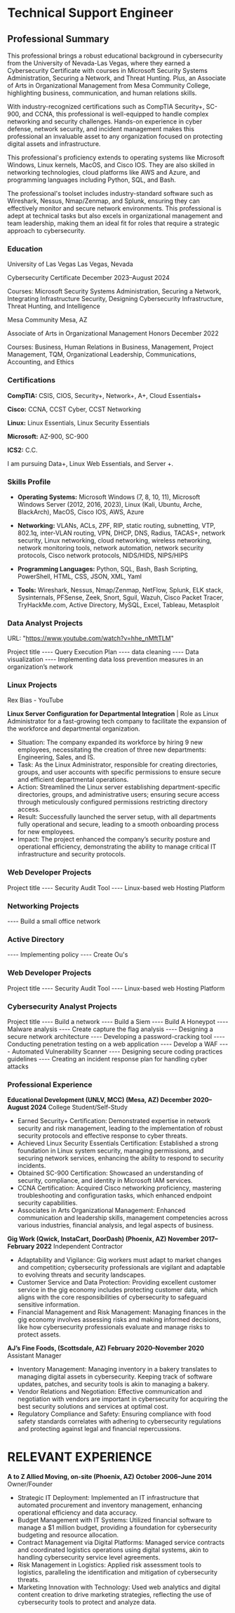 # Technical Support Engineer

## Professional Summary

This professional brings a robust educational background in cybersecurity from the University of Nevada-Las Vegas, where they earned a Cybersecurity Certificate with courses in Microsoft Security Systems Administration, Securing a Network, and Threat Hunting. Plus, an Associate of Arts in Organizational Management from Mesa Community College, highlighting business, communication, and human relations skills.

With industry-recognized certifications such as CompTIA Security+, SC-900, and CCNA, this professional is well-equipped to handle complex networking and security challenges. Hands-on experience in cyber defense, network security, and incident management makes this professional an invaluable asset to any organization focused on protecting digital assets and infrastructure.

This professional's proficiency extends to operating systems like Microsoft Windows, Linux kernels, MacOS, and Cisco IOS. They are also skilled in networking technologies, cloud platforms like AWS and Azure, and programming languages including Python, SQL, and Bash.

The professional's toolset includes industry-standard software such as Wireshark, Nessus, Nmap/Zenmap, and Splunk, ensuring they can effectively monitor and secure network environments. This professional is adept at technical tasks but also excels in organizational management and team leadership, making them an ideal fit for roles that require a strategic approach to cybersecurity.

### Education

University of Las Vegas	Las Vegas, Nevada

Cybersecurity Certificate	December                                                  2023–August 2024

Courses: Microsoft Security Systems Administration, Securing a Network, Integrating Infrastructure Security, Designing Cybersecurity Infrastructure, Threat Hunting, and Intelligence 

Mesa Community	Mesa, AZ

Associate of Arts in Organizational Management                                       Honors December 2022

Courses: Business, Human Relations in Business, Management, Project Management, TQM, Organizational Leadership, Communications, Accounting, and Ethics

### Certifications

**CompTIA:** CSIS, CIOS, Security+, Network+, A+, Cloud Essentials+ 

**Cisco:** CCNA, CCST Cyber, CCST Networking 

**Linux:** Linux Essentials, Linux Security Essentials 

**Microsoft:** AZ-900, SC-900 

**ICS2:** C.C.

I am pursuing Data+, Linux Web Essentials, and Server +.

### Skills Profile

- **Operating Systems:** Microsoft Windows (7, 8, 10, 11), Microsoft Windows Server (2012, 2016, 2023), Linux (Kali, Ubuntu, Arche, BlackArch), MacOS, Cisco IOS, AWS, Azure
  
- **Networking:** VLANs, ACLs, ZPF, RIP, static routing, subnetting, VTP, 802.1q, inter-VLAN routing, VPN, DHCP, DNS, Radius, TACAS+, network security, Linux networking, cloud networking, wireless networking, network monitoring tools, network automation, network security protocols, Cisco network protocols, NIDS/HIDS, NIPS/HIPS
  
- **Programming Languages:**  Python, SQL, Bash, Bash Scripting, PowerShell, HTML, CSS, JSON, XML, Yaml
  
- **Tools:**  Wireshark, Nessus, Nmap/Zenmap, NetFlow, Splunk, ELK stack, Sysinternals, PFSense, Zeek, Snort, Sguil, Wazuh, Cisco Packet Tracer, TryHackMe.com, Active Directory, MySQL, Excel, Tableau, Metasploit

### Data Analyst Projects

URL: "https://www.youtube.com/watch?v=hhe_nMftTLM"

Project title 
---- Query Execution Plan
---- data cleaning
---- Data visualization
---- Implementing data loss prevention measures in an organization’s network

### Linux Projects

Rex Bias - YouTube

**Linux Server Configuration for Departmental Integration** | Role as Linux Administrator for a fast-growing tech company to facilitate the expansion of the workforce and departmental organization.
- Situation: The company expanded its workforce by hiring 9 new employees, necessitating the creation of three new departments: Engineering, Sales, and IS.
- Task: As the Linux Administrator, responsible for creating directories, groups, and user accounts with specific permissions to ensure secure and efficient departmental operations.
- Action: Streamlined the Linux server establishing department-specific directories, groups, and administrative users; ensuring secure access through meticulously configured permissions restricting directory access.
- Result: Successfully launched the server setup, with all departments fully operational and secure, leading to a smooth onboarding process for new employees.
- Impact: The project enhanced the company’s security posture and operational efficiency, demonstrating the ability to manage critical IT infrastructure and security protocols.

### Web Developer Projects
Project title
---- Security Audit Tool
---- Linux-based web Hosting Platform

### Networking Projects
---- Build a small office network

### Active Directory
---- Implementing policy
---- Create Ou's

### Web Developer Projects
Project title
---- Security Audit Tool
---- Linux-based web Hosting Platform

###  Cybersecurity Analyst Projects
Project title 
---- Build a network
---- Build a Siem
---- Build A Honeypot
---- Malware analysis
---- Create capture the flag analysis
---- Designing a secure network architecture
---- Developing a password-cracking tool
---- Conducting penetration testing on a web application
---- Develop a WAF
---- Automated Vulnerability Scanner
---- Designing secure coding practices guidelines
---- Creating an incident response plan for handling cyber attacks


### Professional Experience

**Educational Development (UNLV, MCC) (Mesa, AZ)	December 2020–August 2024**
College Student/Self-Study
- Earned Security+ Certification: Demonstrated expertise in network security and risk management, leading to the implementation of robust security protocols and effective response to cyber threats.
- Achieved Linux Security Essentials Certification: Established a strong foundation in Linux system security, managing permissions, and securing network services, enhancing the ability to respond to security incidents.
- Obtained SC-900 Certification: Showcased an understanding of security, compliance, and identity in Microsoft IAM services.
- CCNA Certification: Acquired Cisco networking proficiency, mastering troubleshooting and configuration tasks, which enhanced endpoint security capabilities.
- Associates in Arts Organizational Management: Enhanced communication and leadership skills, management competencies across various industries, financial analysis, and legal aspects of business.

**Gig Work (Qwick, InstaCart, DoorDash) (Phoenix, AZ)	November 2017–February 2022**
Independent Contractor
-	Adaptability and Vigilance: Gig workers must adapt to market changes and competition; cybersecurity professionals are vigilant and adaptable to evolving threats and security landscapes. 
-	Customer Service and Data Protection: Providing excellent customer service in the gig economy includes protecting customer data, which aligns with the core responsibilities of cybersecurity to safeguard sensitive information.
-	Financial Management and Risk Management: Managing finances in the gig economy involves assessing risks and making informed decisions, like how cybersecurity professionals evaluate and manage risks to protect assets.

**AJ’s Fine Foods, (Scottsdale, AZ)	February 2020–November 2020**
Assistant Manager
-	Inventory Management: Managing inventory in a bakery translates to managing digital assets in cybersecurity. Keeping track of software updates, patches, and security tools is akin to managing a bakery.
-	Vendor Relations and Negotiation: Effective communication and negotiation with vendors are important in cybersecurity for acquiring the best security solutions and services at optimal cost.
-	Regulatory Compliance and Safety: Ensuring compliance with food safety standards correlates with adhering to cybersecurity regulations and protecting against legal and financial repercussions.

# RELEVANT EXPERIENCE

**A to Z Allied Moving, on-site (Phoenix, AZ) 	October 2006–June 2014**
Owner/Founder
-	Strategic IT Deployment: Implemented an IT infrastructure that automated procurement and inventory management, enhancing operational efficiency and data accuracy.
-	Budget Management with IT Systems: Utilized financial software to manage a $1 million budget, providing a foundation for cybersecurity budgeting and resource allocation.
-	Contract Management via Digital Platforms: Managed service contracts and coordinated logistics operations using digital systems, akin to handling cybersecurity service level agreements.
-	Risk Management in Logistics: Applied risk assessment tools to logistics, paralleling the identification and mitigation of cybersecurity threats.
-	Marketing Innovation with Technology: Used web analytics and digital content creation to drive marketing strategies, reflecting the use of cybersecurity tools to protect and analyze data.



